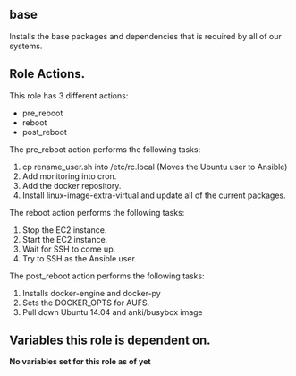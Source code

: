 base
--------------------------------
Installs the base packages and dependencies that is required by all of our systems.

## Role Actions.
This role has 3 different actions:

* pre_reboot
* reboot
* post_reboot

The pre_reboot action performs the following tasks:

1. cp rename_user.sh into /etc/rc.local (Moves the Ubuntu user to Ansible)
2. Add monitoring into cron.
3. Add the docker repository.
4. Install linux-image-extra-virtual and update all of the current packages.

The reboot action performs the following tasks:

1. Stop the EC2 instance.
2. Start the EC2 instance.
3. Wait for SSH to come up.
4. Try to SSH as the Ansible user.

The post_reboot action performs the following tasks:

1. Installs docker-engine and docker-py 
2. Sets the DOCKER_OPTS for AUFS.
3. Pull down Ubuntu 14.04 and anki/busybox image

## Variables this role is dependent on.
**No variables set for this role as of yet**
